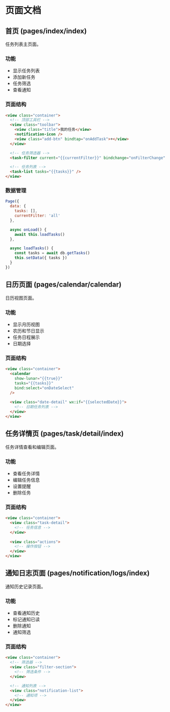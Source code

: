 # 页面文档

## 首页 (pages/index/index)

任务列表主页面。

### 功能
- 显示任务列表
- 添加新任务
- 任务筛选
- 查看通知

### 页面结构
```html
<view class="container">
  <!-- 顶部工具栏 -->
  <view class="toolbar">
    <view class="title">我的任务</view>
    <notification-icon />
    <view class="add-btn" bindtap="onAddTask">+</view>
  </view>

  <!-- 任务筛选器 -->
  <task-filter current="{{currentFilter}}" bindchange="onFilterChange" />

  <!-- 任务列表 -->
  <task-list tasks="{{tasks}}" />
</view>
```

### 数据管理
```js
Page({
  data: {
    tasks: [],
    currentFilter: 'all'
  },

  async onLoad() {
    await this.loadTasks()
  },

  async loadTasks() {
    const tasks = await db.getTasks()
    this.setData({ tasks })
  }
})
```

## 日历页面 (pages/calendar/calendar)

日历视图页面。

### 功能
- 显示月历视图
- 农历和节日显示
- 任务日程展示
- 日期选择

### 页面结构
```html
<view class="container">
  <calendar 
    show-lunar="{{true}}"
    tasks="{{tasks}}"
    bind:select="onDateSelect"
  />
  
  <view class="date-detail" wx:if="{{selectedDate}}">
    <!-- 日期任务列表 -->
  </view>
</view>
```

## 任务详情页 (pages/task/detail/index)

任务详情查看和编辑页面。

### 功能
- 查看任务详情
- 编辑任务信息
- 设置提醒
- 删除任务

### 页面结构
```html
<view class="container">
  <view class="task-detail">
    <!-- 任务信息 -->
  </view>
  
  <view class="actions">
    <!-- 操作按钮 -->
  </view>
</view>
```

## 通知日志页面 (pages/notification/logs/index)

通知历史记录页面。

### 功能
- 查看通知历史
- 标记通知已读
- 删除通知
- 通知筛选

### 页面结构
```html
<view class="container">
  <!-- 筛选器 -->
  <view class="filter-section">
    <!-- 筛选条件 -->
  </view>

  <!-- 通知列表 -->
  <view class="notification-list">
    <!-- 通知项 -->
  </view>
</view>
``` 